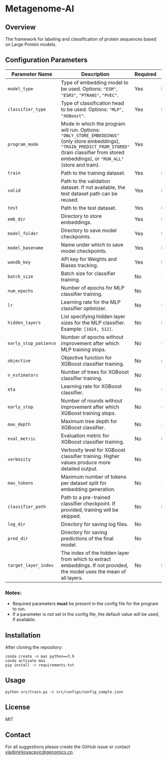 # Metagenome-AI

## Overview

The framework for labeling and classification of protein sequences based on Large Protein models.

## Configuration Parameters

| Parameter Name        | Description                                                                                                                                                                                                | Required | Default Value    |
|-----------------------|------------------------------------------------------------------------------------------------------------------------------------------------------------------------------------------------------------|----------|------------------|
| `model_type`          | Type of embedding model to be used. Options: `"ESM"`, `"ESM3"`, `"PTRANS"`, `"PVEC"`.                                                                                                                      | Yes      | `None`           |
| `classifier_type`     | Type of classification head to be used. Options: `"MLP"`, `"XGBoost"`.                                                                                                                                     | Yes      | `None`           |
| `program_mode`        | Mode in which the program will run. Options: `"ONLY_STORE_EMBEDDINGS"` (only store embeddings), `"TRAIN_PREDICT_FROM_STORED"` (train classifier from stored embeddings), or `"RUN_ALL"` (store and train). | Yes      | `"RUN_ALL"`      |
| `train`               | Path to the training dataset.                                                                                                                                                                              | Yes      | `None`           |
| `valid`               | Path to the validation dataset. If not available, the test dataset path can be reused.                                                                                                                     | Yes      | `None`           |
| `test`                | Path to the test dataset.                                                                                                                                                                                  | Yes      | `None`           |
| `emb_dir`             | Directory to store embeddings.                                                                                                                                                                             | Yes      | `None`           |
| `model_folder`        | Directory to save model checkpoints.                                                                                                                                                                       | Yes      | `None`           |
| `model_basename`      | Name under which to save model checkpoints.                                                                                                                                                                | Yes      | `None`           |
| `wandb_key`           | API key for Weights and Biases tracking.                                                                                                                                                                   | Yes      | `None`           |
| `batch_size`          | Batch size for classifier training.                                                                                                                                                                        | No       | `32`             |
| `num_epochs`          | Number of epochs for MLP classifier training.                                                                                                                                                              | No       | `10`             |
| `lr`                  | Learning rate for the MLP classifier optimizer.                                                                                                                                                            | No       | `0.001`          |
| `hidden_layers`       | List specifying hidden layer sizes for the MLP classifier. Example: `[1024, 512]`.                                                                                                                         | No       | `None`           |
| `early_stop_patience` | Number of epochs without improvement after which MLP training stops.                                                                                                                                       | No       | `4`              |
| `objective`           | Objective function for XGBoost classifier training.                                                                                                                                                        | No       | `multi:softmax`  |
| `n_estimators`        | Number of trees for XGBoost classifier training.                                                                                                                                                           | No       | `10`             |
| `eta`                 | Learning rate for XGBoost classifier.                                                                                                                                                                      | No       | `0.001`          |
| `early_stop`          | Number of rounds without improvement after which XGBoost training stops.                                                                                                                                   | No       | `4`              |
| `max_depth`           | Maximum tree depth for XGBoost classifier.                                                                                                                                                                 | No       | `8`              |
| `eval_metric`         | Evaluation metric for XGBoost classifier training.                                                                                                                                                         | No       | `mlogloss`       |
| `verbosity`           | Verbosity level for XGBoost classifier training. Higher values produce more detailed output.                                                                                                               | No       | `1`              |
| `max_tokens`          | Maximum number of tokens per dataset split for embedding generation.                                                                                                                                       | No       | `2500`           |
| `classifier_path`     | Path to a pre-trained classifier checkpoint. If provided, training will be skipped.                                                                                                                        | No       | `None`           |
| `log_dir`             | Directory for saving log files.                                                                                                                                                                            | No       | `./logs/`        |
| `pred_dir`            | Directory for saving predictions of the final model.                                                                                                                                                       | No       | `./predictions/` |
| `target_layer_index`  | The index of the hidden layer from which to extract embeddings. If not provided, the model uses the mean of all layers.                                                                                     | No       | `None`           |

### Notes:
- Required parameters **must** be present in the config file for the program to run.
- If a parameter is not set in the config file, the default value will be used, if available.

## Installation
After cloning the repository:
```cd Metagenome-AI
conda create -n mai python==3.9
conda activate mai
pip install -r requirements.txt
```
## Usage

`python src/train.py -c src/configs/config_sample.json`


## License

MIT

## Contact

For all suggestions please create the GitHub issue or contact vladimirkovacevic@genomics.cn.
